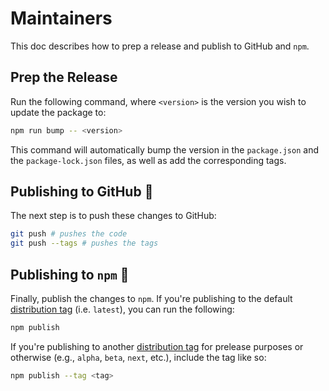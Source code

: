 # Maintainers

This doc describes how to prep a release and publish to GitHub and `npm`.

## Prep the Release

Run the following command, where `<version>` is the version you wish to update the package to:

```sh
npm run bump -- <version>
```

This command will automatically bump the version in the `package.json` and the `package-lock.json` files, as well as add the corresponding tags.

## Publishing to GitHub :octopus:

The next step is to push these changes to GitHub:

```sh
git push # pushes the code
git push --tags # pushes the tags
```

## Publishing to `npm` :rocket:

Finally, publish the changes to `npm`. If you're publishing to the default [distribution tag](https://docs.npmjs.com/adding-dist-tags-to-packages) (i.e. `latest`), you can run the following:

```sh
npm publish
```

If you're publishing to another [distribution tag](https://docs.npmjs.com/adding-dist-tags-to-packages) for prelease purposes or otherwise (e.g., `alpha`, `beta`, `next`, etc.), include the tag like so:

```sh
npm publish --tag <tag>
```
